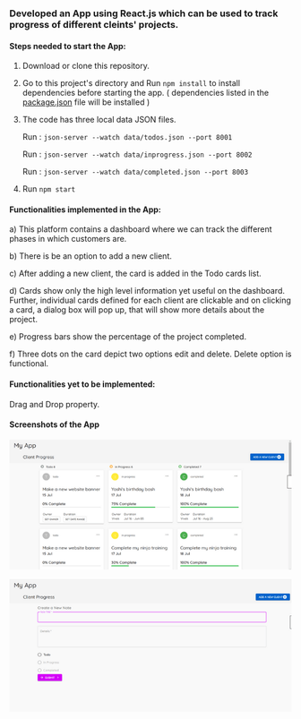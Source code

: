 ### Developed an App using React.js which can be used to track progress of different  cleints' projects.

#### Steps needed to start the App:
1) Download or clone this repository.
2) Go to this project's directory and Run `npm install` to install dependencies before starting the app. ( dependencies listed in the [package.json](package.json) file will be installed )
3) The code has three local data JSON files.

    Run : `json-server --watch data/todos.json --port 8001`
  
    Run : `json-server --watch data/inprogress.json --port 8002`
  
    Run : `json-server --watch data/completed.json --port 8003`

4) Run `npm start`

#### Functionalities implemented in the App:

a) This platform contains a dashboard where we can track the different phases in which customers are.

b) There is be an option to add a new client.

c) After adding a new client, the card is added in the Todo cards list.

d) Cards show only the high level information yet useful on the dashboard.
Further, individual cards defined for each client are clickable and on clicking a card, a dialog box will pop up, that  will show more details about the project.

e) Progress bars show the percentage of the project completed.

f) Three dots on the card depict two options edit and delete. Delete option is functional.


#### Functionalities yet to be implemented:

Drag and Drop property.

#### Screenshots of the App


![](src/images/img3.png)


![](src/images/img2.png)
